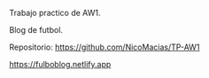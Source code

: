 Trabajo practico de AW1.

Blog de futbol.

Repositorio: https://github.com/NicoMacias/TP-AW1

https://fulboblog.netlify.app
